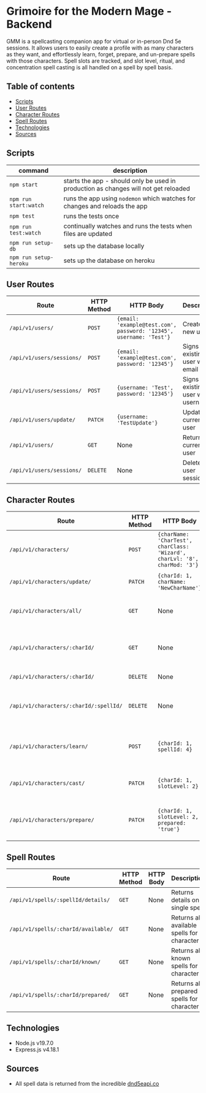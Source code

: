 # Grimoire for the Modern Mage - Backend

GMM is a spellcasting companion app for virtual or in-person Dnd 5e sessions. It allows users to easily create a profile with as many characters as they want, and effortlessly learn, forget, prepare, and un-prepare spells with those characters. Spell slots are tracked, and slot level, ritual, and concentration spell casting is all handled on a spell by spell basis.

## Table of contents

- [Scripts](#scripts)
- [User Routes](#user-routes)
- [Character Routes](#character-routes)
- [Spell Routes](#spell-routes)
- [Technologies](#technologies)
- [Sources](#sources)

## Scripts

| command                | description                                                                         |
| ---------------------- | ----------------------------------------------------------------------------------- |
| `npm start`            | starts the app - should only be used in production as changes will not get reloaded |
| `npm run start:watch`  | runs the app using `nodemon` which watches for changes and reloads the app          |
| `npm test`             | runs the tests once                                                                 |
| `npm run test:watch`   | continually watches and runs the tests when files are updated                       |
| `npm run setup-db`     | sets up the database locally                                                        |
| `npm run setup-heroku` | sets up the database on heroku                                                      |

## User Routes

| Route                     | HTTP Method | HTTP Body                                                          | Description                          |
| ------------------------- | ----------- | ------------------------------------------------------------------ | ------------------------------------ |
| `/api/v1/users/`          | `POST`      | `{email: 'example@test.com', password: '12345', username: 'Test'}` | Creates new user                     |
| `/api/v1/users/sessions/` | `POST`      | `{email: 'example@test.com', password: '12345'}`                   | Signs in existing user with email    |
| `/api/v1/users/sessions/` | `POST`      | `{username: 'Test', password: '12345'}`                            | Signs in existing user with username |
| `/api/v1/users/update/`   | `PATCH`     | `{username: 'TestUpdate'}`                                         | Updates current user                 |
| `/api/v1/users/`          | `GET`       | None                                                               | Returns current user                 |
| `/api/v1/users/sessions/` | `DELETE`    | None                                                               | Deletes a user session               |

## Character Routes

| Route                                  | HTTP Method | HTTP Body                                                                 | Description                                 |
| -------------------------------------- | ----------- | ------------------------------------------------------------------------- | ------------------------------------------- |
| `/api/v1/characters/`                  | `POST`      | `{charName: 'CharTest', charClass: 'Wizard', charLvl: '8', charMod: '3'}` | Creates new character                       |
| `/api/v1/characters/update/`           | `PATCH`     | `{charId: 1, charName: 'NewCharName'}`                                    | Updates current character                   |
| `/api/v1/characters/all/`              | `GET`       | None                                                                      | Returns all characters for current user     |
| `/api/v1/characters/:charId/`          | `GET`       | None                                                                      | Returns a single character for current user |
| `/api/v1/characters/:charId/`          | `DELETE`    | None                                                                      | Deletes a character                         |
| `/api/v1/characters/:charId/:spellId/` | `DELETE`    | None                                                                      | Lets current character forget a spell       |
| `/api/v1/characters/learn/`            | `POST`      | `{charId: 1, spellId: 4}`                                                 | Lets current character learn a spell        |
| `/api/v1/characters/cast/`             | `PATCH`     | `{charId: 1, slotLevel: 2}`                                               | Lets current character cast a spell         |
| `/api/v1/characters/prepare/`          | `PATCH`     | `{charId: 1, slotLevel: 2, prepared: 'true'}`                             | Lets current character un/prepare a spell   |

## Spell Routes

| Route                               | HTTP Method | HTTP Body | Description                                  |
| ----------------------------------- | ----------- | --------- | -------------------------------------------- |
| `/api/v1/spells/:spellId/details/`  | `GET`       | None      | Returns details on a single spell            |
| `/api/v1/spells/:charId/available/` | `GET`       | None      | Returns all available spells for a character |
| `/api/v1/spells/:charId/known/`     | `GET`       | None      | Returns all known spells for a character     |
| `/api/v1/spells/:charId/prepared/`  | `GET`       | None      | Returns all prepared spells for a character  |

## Technologies

- Node.js v19.7.0
- Express.js v4.18.1

## Sources

- All spell data is returned from the incredible [dnd5eapi.co](https://www.dnd5eapi.co/)
